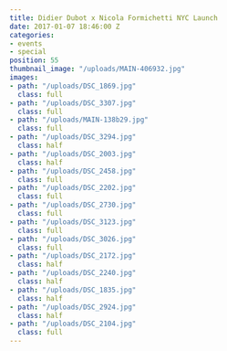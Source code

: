 ```yaml
---
title: Didier Dubot x Nicola Formichetti NYC Launch
date: 2017-01-07 18:46:00 Z
categories:
- events
- special
position: 55
thumbnail_image: "/uploads/MAIN-406932.jpg"
images:
- path: "/uploads/DSC_1869.jpg"
  class: full
- path: "/uploads/DSC_3307.jpg"
  class: full
- path: "/uploads/MAIN-138b29.jpg"
  class: full
- path: "/uploads/DSC_3294.jpg"
  class: half
- path: "/uploads/DSC_2003.jpg"
  class: half
- path: "/uploads/DSC_2458.jpg"
  class: full
- path: "/uploads/DSC_2202.jpg"
  class: full
- path: "/uploads/DSC_2730.jpg"
  class: full
- path: "/uploads/DSC_3123.jpg"
  class: full
- path: "/uploads/DSC_3026.jpg"
  class: full
- path: "/uploads/DSC_2172.jpg"
  class: half
- path: "/uploads/DSC_2240.jpg"
  class: half
- path: "/uploads/DSC_1835.jpg"
  class: half
- path: "/uploads/DSC_2924.jpg"
  class: half
- path: "/uploads/DSC_2104.jpg"
  class: full
---
```


